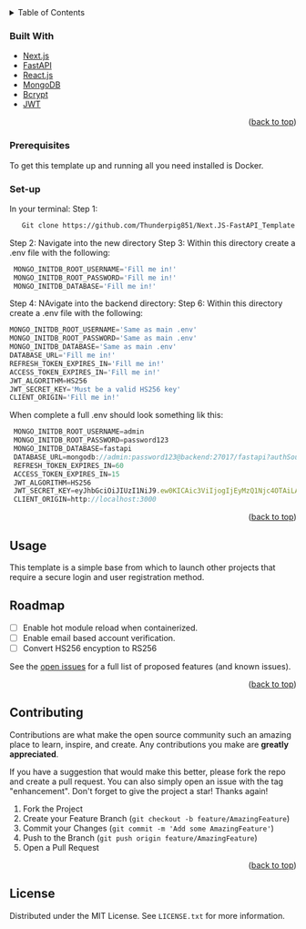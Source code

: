 <div id="top"></div>
<!--
*** Thanks for checking out the Best-README-Template. If you have a suggestion
*** that would make this better, please fork the repo and create a pull request
*** or simply open an issue with the tag "enhancement".
*** Don't forget to give the project a star!
*** Thanks again! Now go create something AMAZING! :D
-->



<!-- PROJECT SHIELDS -->
<!--
*** I'm using markdown "reference style" links for readability.
*** Reference links are enclosed in brackets [ ] instead of parentheses ( ).
*** See the bottom of this document for the declaration of the reference variables
*** for contributors-url, forks-url, etc. This is an optional, concise syntax you may use.
*** https://www.markdownguide.org/basic-syntax/#reference-style-links
-->

<!-- TABLE OF CONTENTS -->
<details>
  <summary>Table of Contents</summary>
  <ol>
    <li>
      <a href="#about-the-project">About The Project</a>
      <ul>
        <li><a href="#built-with">Built With</a></li>
      </ul>
    </li>
    <li>
      <a href="#getting-started">Getting Started</a>
      <ul>
        <li><a href="#prerequisites">Prerequisites</a></li>
        <li><a href="#installation">Installation</a></li>
      </ul>
    </li>
    <li><a href="#usage">Usage</a></li>
    <li><a href="#roadmap">Roadmap</a></li>
    <li><a href="#license">License</a></li>
  </ol>
</details>


### Built With
* [Next.js](https://nextjs.org/)
* [FastAPI](https://fastapi.tiangolo.com/)
* [React.js](https://reactjs.org/)
* [MongoDB](https://www.mongodb.com/)
* [Bcrypt](https://bcrypt.online/)
* [JWT](https://jwt.io/)

<p align="right">(<a href="#top">back to top</a>)</p>


### Prerequisites

To get this template up and running all you need installed is Docker. 

### Set-up

In your terminal:
Step 1: 
```sh
   Git clone https://github.com/Thunderpig851/Next.JS-FastAPI_Template.git
```
Step 2: Navigate into the new directory
Step 3: Within this directory create a .env file with the following:
```js
 MONGO_INITDB_ROOT_USERNAME='Fill me in!'
 MONGO_INITDB_ROOT_PASSWORD='Fill me in!'
 MONGO_INITDB_DATABASE='Fill me in!'
```
Step 4: NAvigate into the backend directory:
Step 6: Within this directory create a .env file with the following:
```js
MONGO_INITDB_ROOT_USERNAME='Same as main .env'
MONGO_INITDB_ROOT_PASSWORD='Same as main .env'
MONGO_INITDB_DATABASE='Same as main .env'
DATABASE_URL='Fill me in!'
REFRESH_TOKEN_EXPIRES_IN='Fill me in!'
ACCESS_TOKEN_EXPIRES_IN='Fill me in!'
JWT_ALGORITHM=HS256
JWT_SECRET_KEY='Must be a valid HS256 key'
CLIENT_ORIGIN='Fill me in!'
```
When complete a full .env should look something lik this:
```js
 MONGO_INITDB_ROOT_USERNAME=admin
 MONGO_INITDB_ROOT_PASSWORD=password123
 MONGO_INITDB_DATABASE=fastapi
 DATABASE_URL=mongodb://admin:password123@backend:27017/fastapi?authSource=admin
 REFRESH_TOKEN_EXPIRES_IN=60
 ACCESS_TOKEN_EXPIRES_IN=15
 JWT_ALGORITHM=HS256
 JWT_SECRET_KEY=eyJhbGciOiJIUzI1NiJ9.ew0KICAic3ViIjogIjEyMzQ1Njc4OTAiLA0KICAibmFtZSI6ICJBbmlzaCBOYXRoIiwNCiAgImlhdCI6IDE1MTYyMzkwMjINCn0.VD9-  atPor0dwctrHCKfSM38HLKwukEjjftwpNisVydI 
 CLIENT_ORIGIN=http://localhost:3000
```
  

<p align="right">(<a href="#top">back to top</a>)</p>



<!-- USAGE EXAMPLES -->
## Usage

This template is a simple base from which to launch other projects that require a secure login and user registration method.

<!-- ROADMAP -->
## Roadmap

- [ ] Enable hot module reload when containerized.
- [ ] Enable email based account verification.
- [ ] Convert HS256 encyption to RS256

See the [open issues](https://github.com/github_username/repo_name/issues) for a full list of proposed features (and known issues).

<p align="right">(<a href="#top">back to top</a>)</p>



<!-- CONTRIBUTING -->
## Contributing

Contributions are what make the open source community such an amazing place to learn, inspire, and create. Any contributions you make are **greatly appreciated**.

If you have a suggestion that would make this better, please fork the repo and create a pull request. You can also simply open an issue with the tag "enhancement".
Don't forget to give the project a star! Thanks again!

1. Fork the Project
2. Create your Feature Branch (`git checkout -b feature/AmazingFeature`)
3. Commit your Changes (`git commit -m 'Add some AmazingFeature'`)
4. Push to the Branch (`git push origin feature/AmazingFeature`)
5. Open a Pull Request

<p align="right">(<a href="#top">back to top</a>)</p>



<!-- LICENSE -->
## License

Distributed under the MIT License. See `LICENSE.txt` for more information.



